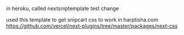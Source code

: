 in heroku, called nextsniptemplate
test change

used this template to get snipcart css to work in harptisha.com https://github.com/vercel/next-plugins/tree/master/packages/next-css